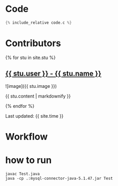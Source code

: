 # Code

``` c
{% include_relative code.c %}
```

# Contributors

{% for stu in site.stu %}
  <h2>
    <a href="https://github.com/{{ stu.user }}">
      {{ stu.user }} - {{ stu.name }}
    </a>
  </h2>
  ![image]({{ stu.image }})
  <p>{{ stu.content | markdownify }}</p>
{% endfor %}

Last updated: {{ site.time }}
# Workflow

# how to run
```
javac Test.java
java -cp .:mysql-connector-java-5.1.47.jar Test
```
